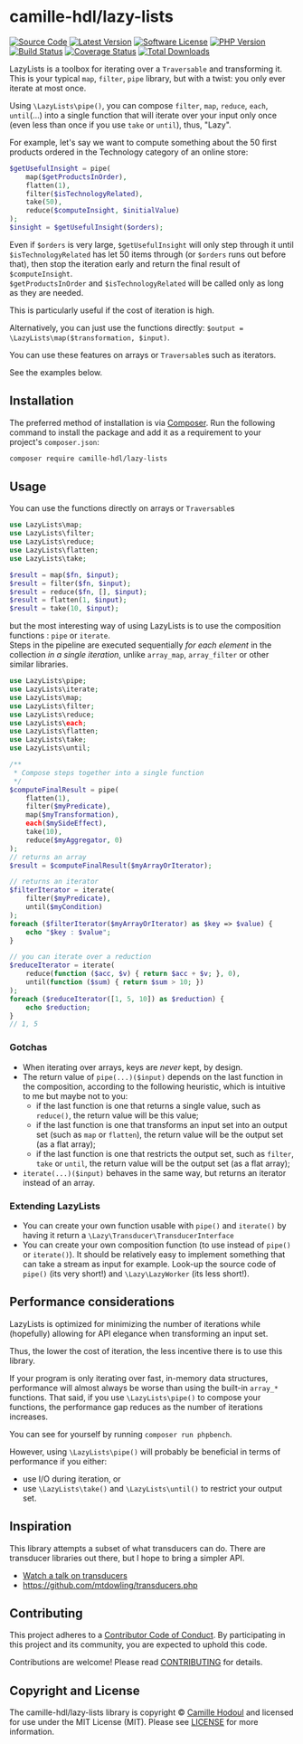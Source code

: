 # camille-hdl/lazy-lists

[![Source Code][badge-source]][source]
[![Latest Version][badge-release]][packagist]
[![Software License][badge-license]][license]
[![PHP Version][badge-php]][php]
[![Build Status][badge-build]][build]
[![Coverage Status][badge-coverage]][coverage]
[![Total Downloads][badge-downloads]][downloads]

LazyLists is a toolbox for iterating over a `Traversable` and transforming it. This is your typical `map`, `filter`, `pipe` library, but with a twist: you only ever iterate at most once.

Using `\LazyLists\pipe()`, you can compose `filter`, `map`, `reduce`, `each`, `until`(...) into a single function that will iterate over your input only once (even less than once if you use `take` or `until`), thus, "Lazy".  

For example, let's say we want to compute something about the 50 first products ordered in the Technology category of an online store:  
```php
$getUsefulInsight = pipe(
    map($getProductsInOrder),
    flatten(1),
    filter($isTechnologyRelated),
    take(50),
    reduce($computeInsight, $initialValue)
);
$insight = $getUsefulInsight($orders);
```
Even if `$orders` is very large, `$getUsefulInsight` will only step through it until `$isTechnologyRelated` has let 50 items through (or `$orders` runs out before that), then stop the iteration early and return the final result of `$computeInsight`.  
`$getProductsInOrder` and `$isTechnologyRelated` will be called only as long as they are needed.

This is particularly useful if the cost of iteration is high.


Alternatively, you can just use the functions directly: `$output = \LazyLists\map($transformation, $input)`.

You can use these features on arrays or `Traversable`s such as iterators.

See the examples below.

## Installation

The preferred method of installation is via [Composer][]. Run the following
command to install the package and add it as a requirement to your project's
`composer.json`:

```bash
composer require camille-hdl/lazy-lists
```


## Usage

You can use the functions directly on arrays or `Traversable`s

```php
use LazyLists\map;
use LazyLists\filter;
use LazyLists\reduce;
use LazyLists\flatten;
use LazyLists\take;

$result = map($fn, $input);
$result = filter($fn, $input);
$result = reduce($fn, [], $input);
$result = flatten(1, $input);
$result = take(10, $input);
```

but the most interesting way of using LazyLists is to use the composition functions : `pipe` or `iterate`.  
Steps in the pipeline are executed sequentially *for each element* in the collection *in a single iteration*, unlike `array_map`, `array_filter` or other similar libraries.

```php
use LazyLists\pipe;
use LazyLists\iterate;
use LazyLists\map;
use LazyLists\filter;
use LazyLists\reduce;
use LazyLists\each;
use LazyLists\flatten;
use LazyLists\take;
use LazyLists\until;

/**
 * Compose steps together into a single function
 */
$computeFinalResult = pipe(
    flatten(1),
    filter($myPredicate),
    map($myTransformation),
    each($mySideEffect),
    take(10),
    reduce($myAggregator, 0)
);
// returns an array
$result = $computeFinalResult($myArrayOrIterator);

// returns an iterator
$filterIterator = iterate(
    filter($myPredicate),
    until($myCondition)
);
foreach ($filterIterator($myArrayOrIterator) as $key => $value) {
    echo "$key : $value";
}

// you can iterate over a reduction
$reduceIterator = iterate(
    reduce(function ($acc, $v) { return $acc + $v; }, 0),
    until(function ($sum) { return $sum > 10; })
);
foreach ($reduceIterator([1, 5, 10]) as $reduction) {
    echo $reduction;
}
// 1, 5
```

### Gotchas

* When iterating over arrays, keys are *never* kept, by design.
* The return value of `pipe(...)($input)` depends on the last function in the composition, according to the following heuristic, which is intuitive to me but maybe not to you:
    * if the last function is one that returns a single value, such as `reduce()`, the return value will be this value;
    * if the last function is one that transforms an input set into an output set (such as `map` or `flatten`), the return value will be the output set (as a flat array);
    * if the last function is one that restricts the output set, such as `filter`, `take` or `until`, the return value will be the output set (as a flat array);
* `iterate(...)($input)` behaves in the same way, but returns an iterator instead of an array.

### Extending LazyLists

* You can create your own function usable with `pipe()` and `iterate()` by having it return a `\Lazy\Transducer\TransducerInterface`
* You can create your own composition function (to use instead of `pipe()` or `iterate()`). It should be relatively easy to implement something that can take a stream as input for example. Look-up the source code of `pipe()` (its very short!) and `\Lazy\LazyWorker` (its less short!).

## Performance considerations

LazyLists is optimized for minimizing the number of iterations while (hopefully) allowing for API elegance when transforming an input set.

Thus, the lower the cost of iteration, the less incentive there is to use this library.

If your program is only iterating over fast, in-memory data structures, performance will almost always be worse than using the built-in `array_*` functions. That said, if you use `\LazyLists\pipe()` to compose your functions, the performance gap reduces as the number of iterations increases.

You can see for yourself by running `composer run phpbench`.

However, using `\LazyLists\pipe()` will probably be beneficial in terms of performance if you either:

* use I/O during iteration, or
* use `\LazyLists\take()` and `\LazyLists\until()` to restrict your output set.

## Inspiration

This library attempts a subset of what transducers can do. There are transducer libraries out there, but I hope to bring a simpler API.

* [Watch a talk on transducers](https://www.youtube.com/watch?v=6mTbuzafcII)
* https://github.com/mtdowling/transducers.php

## Contributing

This project adheres to a [Contributor Code of Conduct][conduct]. By
participating in this project and its community, you are expected to uphold this
code.

Contributions are welcome! Please read [CONTRIBUTING][] for details.


## Copyright and License

The camille-hdl/lazy-lists library is copyright © [Camille Hodoul](https://camillehdl.dev)
and licensed for use under the MIT License (MIT). Please see [LICENSE][] for
more information.


[conduct]: https://github.com/camille-hdl/lazy-lists/blob/master/.github/CODE_OF_CONDUCT.md
[composer]: http://getcomposer.org/
[documentation]: https://camille-hdl.github.io/lazy-lists/
[contributing]: https://github.com/camille-hdl/lazy-lists/blob/master/.github/CONTRIBUTING.md

[badge-source]: http://img.shields.io/badge/source-camille--hdl/lazy--lists-blue.svg?style=flat-square
[badge-release]: https://img.shields.io/packagist/v/camille-hdl/lazy-lists.svg?style=flat-square&label=release
[badge-license]: https://img.shields.io/packagist/l/camille-hdl/lazy-lists.svg?style=flat-square
[badge-php]: https://img.shields.io/packagist/php-v/camille-hdl/lazy-lists.svg?style=flat-square
[badge-build]: https://img.shields.io/travis/camille-hdl/lazy-lists/master.svg?style=flat-square
[badge-coverage]: https://img.shields.io/coveralls/github/camille-hdl/lazy-lists/master.svg?style=flat-square
[badge-downloads]: https://img.shields.io/packagist/dt/camille-hdl/lazy-lists.svg?style=flat-square&colorB=mediumvioletred

[source]: https://github.com/camille-hdl/lazy-lists
[packagist]: https://packagist.org/packages/camille-hdl/lazy-lists
[license]: https://github.com/camille-hdl/lazy-lists/blob/master/LICENSE
[php]: https://php.net
[build]: https://travis-ci.org/camille-hdl/lazy-lists
[coverage]: https://coveralls.io/r/camille-hdl/lazy-lists?branch=master
[downloads]: https://packagist.org/packages/camille-hdl/lazy-lists
